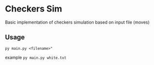 # Checkers Sim

Basic implementation of checkers simulation based on input file (moves)

## Usage
`py main.py <filename>"`

example
`py main.py white.txt`
